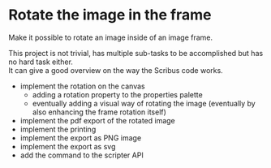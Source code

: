 # Rotate the image in the frame

Make it possible to rotate an image inside of an image frame.

This project is not trivial, has multiple sub-tasks to be accomplished but has no hard task either.  
It can give a good overview on the way the Scribus code works.

- implement the rotation on the canvas
  - adding a rotation property to the properties palette
  - eventually adding a visual way of rotating the image (eventually by also enhancing the frame rotation itself)
- implement the pdf export of the rotated image
- implement the printing
- implement the export as PNG image
- implement the export as svg
- add the command to the scripter API
